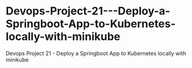 # Devops-Project-21---Deploy-a-Springboot-App-to-Kubernetes-locally-with-minikube
Devops Project 21 - Deploy a Springboot  App to Kubernetes locally with minikube
